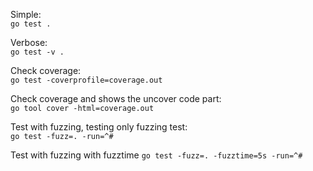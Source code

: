 Simple: \
`go test .` 

Verbose: \
`go test -v .` 

Check coverage: \
`go test -coverprofile=coverage.out` 

Check coverage and shows the uncover code part: \
`go tool cover -html=coverage.out` 

Test with fuzzing, testing only fuzzing test: \
`go test -fuzz=. -run=^#` 


Test with fuzzing with fuzztime
`go test -fuzz=. -fuzztime=5s -run=^#`